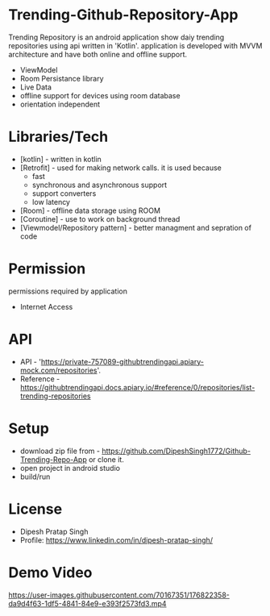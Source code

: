 # Trending-Github-Repository-App

Trending Repository is an android application show daiy trending repositories using api written in 'Kotlin'.
application is developed with MVVM architecture and have both online and offline support.
  
  - ViewModel
  - Room Persistance library
  - Live Data
  - offline support for devices using room database
  - orientation independent
 
 # Libraries/Tech
  - [kotlin] - written in kotlin
  - [Retrofit] - used for making network calls. it is used because
    - fast
    - synchronous and asynchronous support
    - support converters
    - low latency
  - [Room] - offline data storage using ROOM
  - [Coroutine] - use to work on background thread
  - [Viewmodel/Repository pattern] - better managment and sepration of code
  

# Permission
  permissions required by application 
  - Internet Access 


# API
  - API - 'https://private-757089-githubtrendingapi.apiary-mock.com/repositories'.
  - Reference - https://githubtrendingapi.docs.apiary.io/#reference/0/repositories/list-trending-repositories
  
# Setup
  - download zip file from - https://github.com/DipeshSingh1772/Github-Trending-Repo-App or clone it.
  - open project in android studio
  - build/run
  
# License
  - Dipesh Pratap Singh
  - Profile: https://www.linkedin.com/in/dipesh-pratap-singh/

# Demo Video
https://user-images.githubusercontent.com/70167351/176822358-da9d4f63-1df5-4841-84e9-e393f2573fd3.mp4



